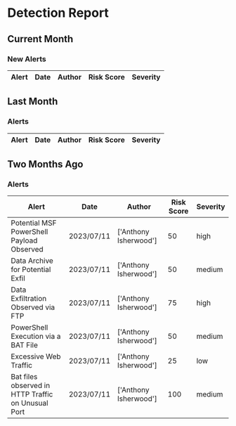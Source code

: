 # Detection Report
## Current Month
### New Alerts

| Alert | Date | Author | Risk Score | Severity |
| --- | --- | --- | --- | --- |
## Last Month
### Alerts

| Alert | Date | Author | Risk Score | Severity |
| --- | --- | --- | --- | --- |
## Two Months Ago
### Alerts

| Alert | Date | Author | Risk Score | Severity |
| --- | --- | --- | --- | --- |
|Potential MSF PowerShell Payload Observed|2023/07/11|['Anthony Isherwood']|50|high|
|Data Archive for Potential Exfil|2023/07/11|['Anthony Isherwood']|50|medium|
|Data Exfiltration Observed via FTP|2023/07/11|['Anthony Isherwood']|75|high|
|PowerShell Execution via a BAT File|2023/07/11|['Anthony Isherwood']|50|medium|
|Excessive Web Traffic|2023/07/11|['Anthony Isherwood']|25|low|
|Bat files observed in HTTP Traffic on Unusual Port |2023/07/11|['Anthony Isherwood']|100|medium|
